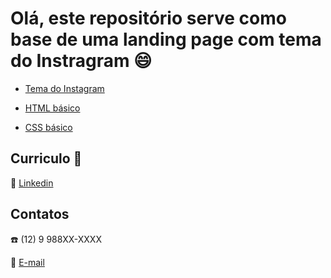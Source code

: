 # Olá, este repositório serve como base de uma landing page com tema do Instragram :smile: 

* [Tema do Instagram](https://www.instagram.com)

* [HTML básico](https://www.w3schools.com/html/)
* [CSS básico](https://developer.mozilla.org/pt-BR/docs/Web/CSS)

## Curriculo 🧷

:link:
[Linkedin](https://www.linkedin.com/in/casima)


## Contatos

:phone: (12) 9 988XX-XXXX

:email: 
[E-mail](brunoabcx@gmail.com)